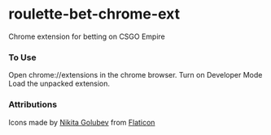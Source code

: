 # roulette-bet-chrome-ext
Chrome extension for betting on CSGO Empire

### To Use
Open chrome://extensions in the chrome browser.
Turn on Developer Mode
Load the unpacked extension.

### Attributions
Icons made by [Nikita Golubev](https://www.flaticon.com/authors/nikita-golubev "Nikita Golubev") from [Flaticon](https://www.flaticon.com/ "Flaticon")
